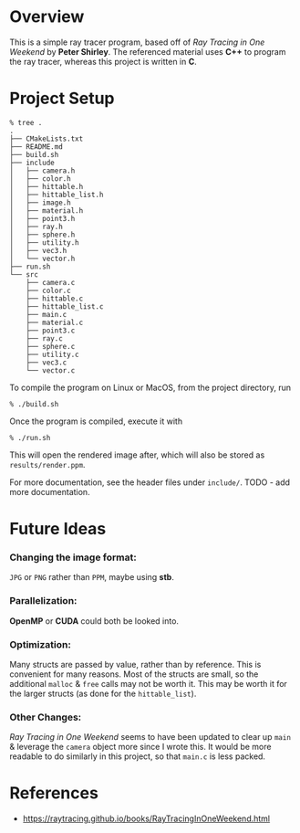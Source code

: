 
# Overview

This is a simple ray tracer program, based off of *Ray Tracing in One Weekend* by **Peter Shirley**. The referenced material uses **C++** to program the ray tracer, whereas this project is written in **C**.

# Project Setup

    % tree .
    .
    ├── CMakeLists.txt
    ├── README.md
    ├── build.sh
    ├── include
    │   ├── camera.h
    │   ├── color.h
    │   ├── hittable.h
    │   ├── hittable_list.h
    │   ├── image.h
    │   ├── material.h
    │   ├── point3.h
    │   ├── ray.h
    │   ├── sphere.h
    │   ├── utility.h
    │   ├── vec3.h
    │   └── vector.h
    ├── run.sh
    └── src
        ├── camera.c
        ├── color.c
        ├── hittable.c
        ├── hittable_list.c
        ├── main.c
        ├── material.c
        ├── point3.c
        ├── ray.c
        ├── sphere.c
        ├── utility.c
        ├── vec3.c
        └── vector.c

To compile the program on Linux or MacOS, from the project directory, run

    % ./build.sh

Once the program is compiled, execute it with

    % ./run.sh

This will open the rendered image after, which will also be stored as `results/render.ppm`.

For more documentation, see the header files under `include/`. TODO - add more documentation.

# Future Ideas

### Changing the image format:

`JPG` or `PNG` rather than `PPM`, maybe using **stb**.

### Parallelization:

**OpenMP** or **CUDA** could both be looked into.

### Optimization:

Many structs are passed by value, rather than by reference. This is convenient for many reasons. Most of the structs are small, so the additional `malloc` & `free` calls may not be worth it. This may be worth it for the larger structs (as done for the `hittable_list`).

### Other Changes:

*Ray Tracing in One Weekend* seems to have been updated to clear up `main` & leverage the `camera` object more since I wrote this. It would be more readable to do similarly in this project, so that `main.c` is less packed.

# References

- https://raytracing.github.io/books/RayTracingInOneWeekend.html

